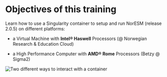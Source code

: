 Objectives of this training
===========================

Learn how to use a Singularity container to setup and run NorESM (release 2.0.5) on different platforms:


* a Virtual Machine with **Intel® Haswell** Processors (@ Norwegian Research & Education Cloud)

* a High Performance Computer with **AMD® Rome** Processors (Betzy @ Sigma2)

![Two different ways to interact with a container](/Inside-outside.gif)
